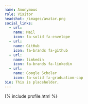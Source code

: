 ```yaml
---
name: Anonymous
role: Visitor
headshot: /images/avatar.png
social_links:
  - url: 
    name: Mail
    icon: fa-solid fa-envelope
  - url: 
    name: GitHub
    icon: fa-brands fa-github
  - url: 
    name: linkedin
    icon: fa-brands fa-linkedin
  - url: 
    name: Google Scholar
    icon: fa-solid fa-graduation-cap
bio: This is placeholder.
---
```


{% include profile.html %}